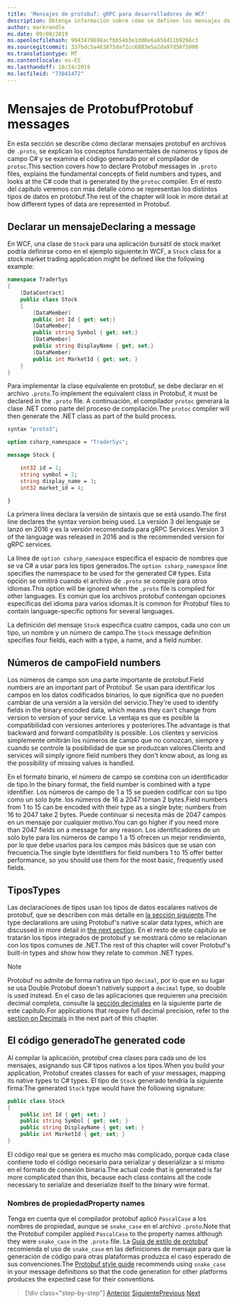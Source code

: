 ```yaml
---
title: 'Mensajes de protobuf: gRPC para desarrolladores de WCF'
description: Obtenga información sobre cómo se definen los mensajes de protobuf en el C#IDL y se generan en.
author: markrendle
ms.date: 09/09/2019
ms.openlocfilehash: 9943478698acfbb54b3e1dd0e6a856d11b9266c3
ms.sourcegitcommit: 337bdc5a463875daf2cc6883e5a2da97d56f5000
ms.translationtype: MT
ms.contentlocale: es-ES
ms.lasthandoff: 10/24/2019
ms.locfileid: "73841472"
---
```

# <a name="protobuf-messages"></a><span data-ttu-id="6287b-103">Mensajes de Protobuf</span><span class="sxs-lookup"><span data-stu-id="6287b-103">Protobuf messages</span></span>

<span data-ttu-id="6287b-104">En esta sección se describe cómo declarar mensajes protobuf en archivos de `.proto`, se explican los conceptos fundamentales de números y tipos de campo C# y se examina el código generado por el compilador de `protoc`.</span><span class="sxs-lookup"><span data-stu-id="6287b-104">This section covers how to declare Protobuf messages in `.proto` files, explains the fundamental concepts of field numbers and types, and looks at the C# code that is generated by the `protoc` compiler.</span></span> <span data-ttu-id="6287b-105">En el resto del capítulo veremos con más detalle cómo se representan los distintos tipos de datos en protobuf.</span><span class="sxs-lookup"><span data-stu-id="6287b-105">The rest of the chapter will look in more detail at how different types of data are represented in Protobuf.</span></span>

## <a name="declaring-a-message"></a><span data-ttu-id="6287b-106">Declarar un mensaje</span><span class="sxs-lookup"><span data-stu-id="6287b-106">Declaring a message</span></span>

<span data-ttu-id="6287b-107">En WCF, una clase de `Stock` para una aplicación bursátil de stock market podría definirse como en el ejemplo siguiente:</span><span class="sxs-lookup"><span data-stu-id="6287b-107">In WCF, a `Stock` class for a stock market trading application might be defined like the following example:</span></span>

```csharp
namespace TraderSys
{
    [DataContract]
    public class Stock
    {
        [DataMember]
        public int Id { get; set;}
        [DataMember]
        public string Symbol { get; set;}
        [DataMember]
        public string DisplayName { get; set;}
        [DataMember]
        public int MarketId { get; set; }
    }
}
```

<span data-ttu-id="6287b-108">Para implementar la clase equivalente en protobuf, se debe declarar en el archivo `.proto`.</span><span class="sxs-lookup"><span data-stu-id="6287b-108">To implement the equivalent class in Protobuf, it must be declared in the `.proto` file.</span></span> <span data-ttu-id="6287b-109">A continuación, el compilador `protoc` generará la clase .NET como parte del proceso de compilación.</span><span class="sxs-lookup"><span data-stu-id="6287b-109">The `protoc` compiler will then generate the .NET class as part of the build process.</span></span>

```protobuf
syntax "proto3";

option csharp_namespace = "TraderSys";

message Stock {

    int32 id = 1;
    string symbol = 2;
    string display_name = 3;
    int32 market_id = 4;

}  
```

<span data-ttu-id="6287b-110">La primera línea declara la versión de sintaxis que se está usando.</span><span class="sxs-lookup"><span data-stu-id="6287b-110">The first line declares the syntax version being used.</span></span> <span data-ttu-id="6287b-111">La versión 3 del lenguaje se lanzó en 2016 y es la versión recomendada para gRPC Services.</span><span class="sxs-lookup"><span data-stu-id="6287b-111">Version 3 of the language was released in 2016 and is the recommended version for gRPC services.</span></span>

<span data-ttu-id="6287b-112">La línea de `option csharp_namespace` especifica el espacio de nombres que se va C# a usar para los tipos generados.</span><span class="sxs-lookup"><span data-stu-id="6287b-112">The `option csharp_namespace` line specifies the namespace to be used for the generated C# types.</span></span> <span data-ttu-id="6287b-113">Esta opción se omitirá cuando el archivo de `.proto` se compile para otros idiomas.</span><span class="sxs-lookup"><span data-stu-id="6287b-113">This option will be ignored when the `.proto` file is compiled for other languages.</span></span> <span data-ttu-id="6287b-114">Es común que los archivos protobuf contengan opciones específicas del idioma para varios idiomas.</span><span class="sxs-lookup"><span data-stu-id="6287b-114">It is common for Protobuf files to contain language-specific options for several languages.</span></span>

<span data-ttu-id="6287b-115">La definición del mensaje `Stock` especifica cuatro campos, cada uno con un tipo, un nombre y un número de campo.</span><span class="sxs-lookup"><span data-stu-id="6287b-115">The `Stock` message definition specifies four fields, each with a type, a name, and a field number.</span></span>

## <a name="field-numbers"></a><span data-ttu-id="6287b-116">Números de campo</span><span class="sxs-lookup"><span data-stu-id="6287b-116">Field numbers</span></span>

<span data-ttu-id="6287b-117">Los números de campo son una parte importante de protobuf.</span><span class="sxs-lookup"><span data-stu-id="6287b-117">Field numbers are an important part of Protobuf.</span></span> <span data-ttu-id="6287b-118">Se usan para identificar los campos en los datos codificados binarios, lo que significa que no pueden cambiar de una versión a la versión del servicio.</span><span class="sxs-lookup"><span data-stu-id="6287b-118">They're used to identify fields in the binary encoded data, which means they can't change from version to version of your service.</span></span> <span data-ttu-id="6287b-119">La ventaja es que es posible la compatibilidad con versiones anteriores y posteriores.</span><span class="sxs-lookup"><span data-stu-id="6287b-119">The advantage is that backward and forward compatibility is possible.</span></span> <span data-ttu-id="6287b-120">Los clientes y servicios simplemente omitirán los números de campo que no conozcan, siempre y cuando se controle la posibilidad de que se produzcan valores.</span><span class="sxs-lookup"><span data-stu-id="6287b-120">Clients and services will simply ignore field numbers they don't know about, as long as the possibility of missing values is handled.</span></span>

<span data-ttu-id="6287b-121">En el formato binario, el número de campo se combina con un identificador de tipo.</span><span class="sxs-lookup"><span data-stu-id="6287b-121">In the binary format, the field number is combined with a type identifier.</span></span> <span data-ttu-id="6287b-122">Los números de campo de 1 a 15 se pueden codificar con su tipo como un solo byte. los números de 16 a 2047 toman 2 bytes.</span><span class="sxs-lookup"><span data-stu-id="6287b-122">Field numbers from 1 to 15 can be encoded with their type as a single byte; numbers from 16 to 2047 take 2 bytes.</span></span> <span data-ttu-id="6287b-123">Puede continuar si necesita más de 2047 campos en un mensaje por cualquier motivo.</span><span class="sxs-lookup"><span data-stu-id="6287b-123">You can go higher if you need more than 2047 fields on a message for any reason.</span></span> <span data-ttu-id="6287b-124">Los identificadores de un solo byte para los números de campo 1 a 15 ofrecen un mejor rendimiento, por lo que debe usarlos para los campos más básicos que se usan con frecuencia.</span><span class="sxs-lookup"><span data-stu-id="6287b-124">The single byte identifiers for field numbers 1 to 15 offer better performance, so you should use them for the most basic, frequently used fields.</span></span>

## <a name="types"></a><span data-ttu-id="6287b-125">Tipos</span><span class="sxs-lookup"><span data-stu-id="6287b-125">Types</span></span>

<span data-ttu-id="6287b-126">Las declaraciones de tipos usan los tipos de datos escalares nativos de protobuf, que se describen con más detalle en [la sección siguiente](protobuf-data-types.md).</span><span class="sxs-lookup"><span data-stu-id="6287b-126">The type declarations are using Protobuf's native scalar data types, which are discussed in more detail in [the next section](protobuf-data-types.md).</span></span> <span data-ttu-id="6287b-127">En el resto de este capítulo se tratarán los tipos integrados de protobuf y se mostrará cómo se relacionan con los tipos comunes de .NET.</span><span class="sxs-lookup"><span data-stu-id="6287b-127">The rest of this chapter will cover Protobuf's built-in types and show how they relate to common .NET types.</span></span>

> [!NOTE]
> <span data-ttu-id="6287b-128">Protobuf no admite de forma nativa un tipo `decimal`, por lo que en su lugar se usa Double.</span><span class="sxs-lookup"><span data-stu-id="6287b-128">Protobuf doesn't natively support a `decimal` type, so double is used instead.</span></span> <span data-ttu-id="6287b-129">En el caso de las aplicaciones que requieren una precisión decimal completa, consulte la [sección decimales](protobuf-data-types.md#decimals) en la siguiente parte de este capítulo.</span><span class="sxs-lookup"><span data-stu-id="6287b-129">For applications that require full decimal precision, refer to the [section on Decimals](protobuf-data-types.md#decimals) in the next part of this chapter.</span></span>

## <a name="the-generated-code"></a><span data-ttu-id="6287b-130">El código generado</span><span class="sxs-lookup"><span data-stu-id="6287b-130">The generated code</span></span>

<span data-ttu-id="6287b-131">Al compilar la aplicación, protobuf crea clases para cada uno de los mensajes, asignando sus C# tipos nativos a los tipos.</span><span class="sxs-lookup"><span data-stu-id="6287b-131">When you build your application, Protobuf creates classes for each of your messages, mapping its native types to C# types.</span></span> <span data-ttu-id="6287b-132">El tipo de `Stock` generado tendría la siguiente firma:</span><span class="sxs-lookup"><span data-stu-id="6287b-132">The generated `Stock` type would have the following signature:</span></span>

```csharp
public class Stock
{
    public int Id { get; set; }
    public string Symbol { get; set; }
    public string DisplayName { get; set; }
    public int MarketId { get; set; }
}
```

<span data-ttu-id="6287b-133">El código real que se genera es mucho más complicado, porque cada clase contiene todo el código necesario para serializar y deserializar a sí mismo en el formato de conexión binaria.</span><span class="sxs-lookup"><span data-stu-id="6287b-133">The actual code that is generated is far more complicated than this, because each class contains all the code necessary to serialize and deserialize itself to the binary wire format.</span></span>

### <a name="property-names"></a><span data-ttu-id="6287b-134">Nombres de propiedad</span><span class="sxs-lookup"><span data-stu-id="6287b-134">Property names</span></span>

<span data-ttu-id="6287b-135">Tenga en cuenta que el compilador protobuf aplicó `PascalCase` a los nombres de propiedad, aunque se `snake_case` en el archivo `.proto`.</span><span class="sxs-lookup"><span data-stu-id="6287b-135">Note that the Protobuf compiler applied `PascalCase` to the property names although they were `snake_case` in the `.proto` file.</span></span> <span data-ttu-id="6287b-136">La [Guía de estilo de protobuf](https://developers.google.com/protocol-buffers/docs/style) recomienda el uso de `snake_case` en las definiciones de mensaje para que la generación de código para otras plataformas produzca el caso esperado de sus convenciones.</span><span class="sxs-lookup"><span data-stu-id="6287b-136">The [Protobuf style guide](https://developers.google.com/protocol-buffers/docs/style) recommends using `snake_case` in your message definitions so that the code generation for other platforms produces the expected case for their conventions.</span></span>

>[!div class="step-by-step"]
><span data-ttu-id="6287b-137">[Anterior](protocol-buffers.md)
>[Siguiente](protobuf-data-types.md)</span><span class="sxs-lookup"><span data-stu-id="6287b-137">[Previous](protocol-buffers.md)
[Next](protobuf-data-types.md)</span></span>
